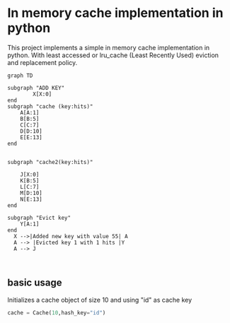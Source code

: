 # In memory cache implementation in python

This project implements a simple in memory cache implementation in python.
With least accessed or lru_cache (Least Recently Used) eviction and replacement policy.

```mermaid
graph TD
  
subgraph "ADD KEY"
        X[X:0]
end
subgraph "cache (key:hits)"
    A[A:1]
    B[B:5]
    C[C:7]
    D[D:10]
    E[E:13]
end


subgraph "cache2(key:hits)"

    J[X:0]
    K[B:5]
    L[C:7]
    M[D:10]
    N[E:13]
end

subgraph "Evict key"
    Y[A:1]
end
  X -->|Added new key with value 55| A
  A --> |Evicted key 1 with 1 hits |Y
  A --> J

  
```

## basic usage

Initializes a cache object of size 10 and using "id" as cache key
```python
cache = Cache(10,hash_key="id")
```
